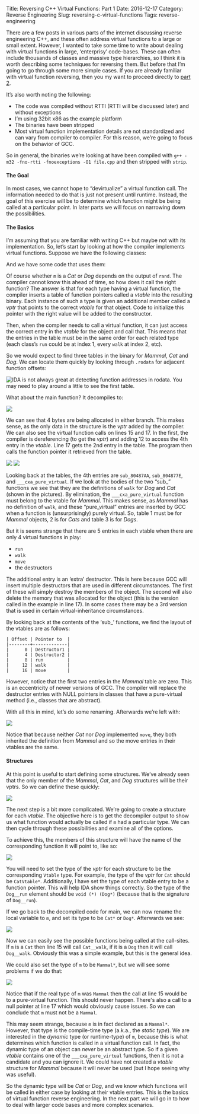 Title: Reversing C++ Virtual Functions: Part 1
Date: 2016-12-17
Category: Reverse Engineering
Slug: reversing-c-virtual-functions
Tags: reverse-engineering

There are a few posts in various parts of the internet discussing reverse engineering C++, and these often address virtual functions to a large or small extent. However, I wanted to take some time to write about dealing with virtual functions in large, ‘enterprisy’ code-bases. These can often include thousands of classes and massive type hierarchies, so I think it is worth describing some techniques for reversing them. But before that I’m going to go through some more simple cases. If you are already familiar with virtual function reversing, then you my want to proceed directly to [part 2](https://alschwalm.com/blog/static/2017/01/24/reversing-c-virtual-functions-part-2-2/).

It’s also worth noting the following:

- The code was compiled without RTTI (RTTI will be discussed later) and without exceptions
- I’m using 32bit x86 as the example platform
- The binaries have been stripped
- Most virtual function implementation details are not standardized and can vary from compiler to compiler. For this reason, we’re going to focus on the behavior of GCC.

So in general, the binaries we’re looking at have been compiled with `g++ -m32 -fno-rtti -fnoexceptions -O1 file.cpp` and then stripped with `strip`.

#### The Goal

In most cases, we cannot hope to “devirtualize” a virtual function call. The information needed to do that is just not present until runtime. Instead, the goal of this exercise will be to determine which function might be being called at a particular point. In later parts we will focus on narrowing down the possibilities.

#### The Basics
I’m assuming that you are familiar with writing C++ but maybe not with its implementation. So, let’s start by looking at how the compiler implements virtual functions. Suppose we have the following classes:

<script src="https://gist.github.com/ALSchwalm/648158e4ed019cdd40632fc9335b4994.js"></script>

And we have some code that uses them:

<script src="https://gist.github.com/ALSchwalm/d978a2deb7cd47d467323762eede8f98.js"></script>

Of course whether `m` is a _Cat_ or _Dog_ depends on the output of `rand`. The compiler cannot know this ahead of time, so how does it call the right function? The answer is that for each type having a virtual function, the compiler inserts a table of function pointers called a _vtable_ into the resulting binary. Each instance of such a type is given an additional member called a _vptr_ that points to the correct _vtable_ for that object. Code to initialize this pointer with the right value will be added to the constructor.

Then, when the compiler needs to call a virtual function, it can just access the correct entry in the _vtable_ for the object and call that. This means that the entries in the table must be in the same order for each related type (each class’s `run` could be at index 1, every `walk` at index 2, etc).

So we would expect to find three tables in the binary for _Mammal_, _Cat_ and _Dog_. We can locate them quickly by looking through `.rodata` for adjacent function offsets:

![IDA is not always great at detecting function addresses in rodata. You may need to play around a little to see the first table.](/blog/static/images/2016/12/2016-12-14-194724_796x759_scrot.png)

What about the main function? It decompiles to:

![](/blog/static/images/2016/12/2016-12-14-175006_728x438_scrot.png)

We can see that 4 bytes are being allocated in either branch. This makes sense, as the only data in the structure is the _vptr_ added by the compiler. We can also see the virtual function calls on lines 15 and 17. In the first, the compiler is dereferencing (to get the _vptr_) and adding 12 to access the 4th entry in the _vtable_. Line 17 gets the 2nd entry in the table. The program then calls the function pointer it retrieved from the table.

![](/blog/static/images/2016/12/2016-12-14-214141_825x115_scrot.png)
![](/blog/static/images/2016/12/2016-12-14-214210_828x118_scrot.png)

Looking back at the tables, the 4th entries are `sub_80487AA`, `sub_804877E`, and `___cxa_pure_virtual`. If we look at the bodies of the two “sub\_” functions we see that they are the definitions of `walk` for _Dog_ and _Cat_ (shown in the pictures). By elimination, the `___cxa_pure_virtual` function must belong to the vtable for _Mammal_. This makes sense, as _Mammal_ has no definition of `walk`, and these “pure\_virtual” entries are inserted by GCC when a function is (unsurprisingly) purely virtual. So, table 1 must be for _Mammal_ objects, 2 is for _Cats_ and table 3 is for _Dogs_.

But it is seems strange that there are 5 entries in each vtable when there are only 4 virtual functions in play:

- `run`
- `walk`
- `move`
- the destructors

The additional entry is an ‘extra’ destructor. This is here because GCC will insert multiple destructors that are used in different circumstances. The first of these will simply destroy the members of the object. The second will also delete the memory that was allocated for the object (this is the version called in the example in line 17). In some cases there may be a 3rd version that is used in certain virtual-inheritance circumstances.

By looking back at the contents of the ‘sub_’ functions, we find the layout of the vtables are as follows:

    | Offset | Pointer to  |
    |--------+-------------|
    |      0 | Destructor1 |
    |      4 | Destructor2 |
    |      8 | run         |
    |     12 | walk        |
    |     16 | move        |

However, notice that the first two entries in the _Mammal_ table are zero. This is an eccentricity of newer versions of GCC. The compiler will replace the destructor entries with NULL pointers in classes that have a pure-virtual method (i.e., classes that are abstract).

With all this in mind, let’s do some renaming. Afterwards we’re left with:

![](/blog/static/images/2016/12/2016-12-15-192953_796x691_scrot.png)

Notice that because neither _Cat_ nor _Dog_ implemented `move`, they both inherited the definition from _Mammal_ and so the move entries in their vtables are the same.

#### Structures

At this point is useful to start defining some structures. We’ve already seen that the only member of the _Mammal_, _Cat_, and _Dog_ structures will be their vptrs. So we can define these quickly:

![](/blog/static/images/2016/12/2016-12-16-164359_616x303_scrot.png)

The next step is a bit more complicated. We’re going to create a structure for each _vtable_. The objective here is to get the decompiler output to show us what function would actually be called if `m` had a particular type. We can then cycle through these possibilities and examine all of the options.

To achieve this, the members of this structure will have the name of the corresponding function it will point to, like so:

![](/blog/static/images/2016/12/2016-12-16-164830_600x788_scrot.png)

You will need to set the type of the _vptr_ for each structure to be the corresponding `Vtable` type. For example, the type of the _vptr_ for `Cat` should be `CatVtable*`. Additionally, I have set the type of each vtable entry to be a function pointer. This will help IDA show things correctly. So the type of the `Dog__run` element should be `void (*) (Dog*)` (because that is the signature of `Dog__run`).

If we go back to the decompiled code for main, we can now rename the local variable to `m`, and set its type to be `Cat*` or `Dog*`. Afterwards we see:

![](/blog/static/images/2016/12/2016-12-16-185921_437x338_scrot2.png)

Now we can easily see the possible functions being called at the call-sites. If `m` is a `Cat` then line 15 will call `Cat__walk`, if it is a `Dog` then it will call `Dog__walk`. Obviously this was a simple example, but this is the general idea.

We could also set the type of `m` to be `Mammal*`, but we will see some problems if we do that:

![](/blog/static/images/2016/12/2016-12-16-190425_594x341_scrot.png)

Notice that if the real type of `m` was `Mammal` then the call at line 15 would be to a pure-virtual function. This should never happen. There's also a call to a null pointer at line 17 which would obviously cause issues. So we can conclude that `m` must not be a `Mammal`.

This may seem strange, because `m` is in fact declared as a `Mammal*`. However, that type is the compile-time type (a.k.a., the _static type_). We are interested in the _dynamic_ type (or runtime-type) of `m`, because this is what determines which function is called in a virtual function call. In fact, the dynamic type of an object can _never_ be an abstract type. So if a given _vtable_ contains one of the `___cxa_pure_virtual` functions, then it is not a candidate and you can ignore it. We could have not created a _vtable_ structure for _Mammal_ because it will never be used (but I hope seeing why was useful).

So the dynamic type will be _Cat_ or _Dog_, and we know which functions will be called in either case by looking at their vtable entries. This is the basics of virtual function reverse engineering. In the next part we will go in to how to deal with larger code bases and more complex scenarios.
